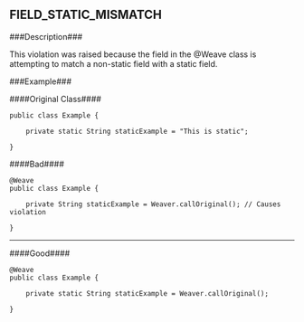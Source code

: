 ## FIELD_STATIC_MISMATCH ##

###Description###

This violation was raised because the field in the @Weave class is attempting to match a non-static field with a static field.

###Example###

####Original Class####
```
public class Example {

    private static String staticExample = "This is static";

}
```


####Bad####
```
@Weave
public class Example {

    private String staticExample = Weaver.callOriginal(); // Causes violation

}
```

----------

####Good####
```
@Weave
public class Example {

    private static String staticExample = Weaver.callOriginal();

}
```